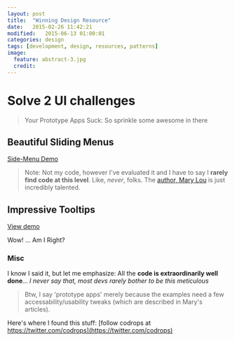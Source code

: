 ```yaml
---
layout: post
title:  "Winning Design Resource"
date:   2015-02-26 11:42:21
modified:   2015-06-13 01:00:01
categories: design
tags: [development, design, resources, patterns]
image:
  feature: abstract-3.jpg
  credit:
---
```


# Solve 2 UI challenges

> Your Prototype Apps Suck: So sprinkle some awesome in there

## Beautiful Sliding Menus
[Side-Menu Demo](http://tympanus.net/Development/OffCanvasMenuEffects/cornerbox_nested.html)

> Note: Not my code, however I've evaluated it and I have to say I **rarely find code at this level**. Like, _never_, folks.
> The [author, Mary Lou](http://tympanus.net/codrops/author/crnacura/) is just incredibly talented.


## Impressive Tooltips
[View demo](http://tympanus.net/codrops/2014/10/07/tooltip-styles-inspiration/)

Wow! ... Am I Right?



### Misc

I know I said it, but let me emphasize: All the **code is extraordinarily well done**...  _I never say that, most devs rarely bother to be this meticulous_


> Btw, I say 'prototype apps' merely because the examples need a few accessability/usability tweaks (which are described in Mary's articles).

Here's where I found this stuff: [follow codrops at https://twitter.com/codrops](https://twitter.com/codrops)

